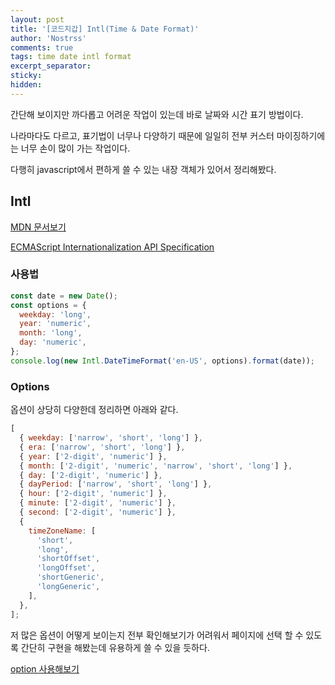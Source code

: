 ```yaml
---
layout: post
title: '[코드지갑] Intl(Time & Date Format)'
author: 'Nostrss'
comments: true
tags: time date intl format
excerpt_separator:
sticky:
hidden:
---
```


간단해 보이지만 까다롭고 어려운 작업이 있는데 바로 날짜와 시간 표기 방법이다.

나라마다도 다르고, 표기법이 너무나 다양하기 때문에 일일히 전부 커스터 마이징하기에는 너무 손이 많이 가는 작업이다.

다행히 javascript에서 편하게 쓸 수 있는 내장 객체가 있어서 정리해봤다.

## Intl

[MDN 문서보기](https://developer.mozilla.org/ko/docs/Web/JavaScript/Reference/Global_Objects/Intl/DateTimeFormat)

[ECMAScript Internationalization API Specification](https://tc39.es/ecma402/#datetimeformat-objects)

### 사용법

```javascript
const date = new Date();
const options = {
  weekday: 'long',
  year: 'numeric',
  month: 'long',
  day: 'numeric',
};
console.log(new Intl.DateTimeFormat('en-US', options).format(date));
```

### Options

옵션이 상당히 다양한데 정리하면 아래와 같다.

```javascript
[
  { weekday: ['narrow', 'short', 'long'] },
  { era: ['narrow', 'short', 'long'] },
  { year: ['2-digit', 'numeric'] },
  { month: ['2-digit', 'numeric', 'narrow', 'short', 'long'] },
  { day: ['2-digit', 'numeric'] },
  { dayPeriod: ['narrow', 'short', 'long'] },
  { hour: ['2-digit', 'numeric'] },
  { minute: ['2-digit', 'numeric'] },
  { second: ['2-digit', 'numeric'] },
  {
    timeZoneName: [
      'short',
      'long',
      'shortOffset',
      'longOffset',
      'shortGeneric',
      'longGeneric',
    ],
  },
];
```

저 많은 옵션이 어떻게 보이는지 전부 확인해보기가 어려워서 페이지에 선택 할 수 있도록 간단히 구현을 해봤는데 유용하게 쓸 수 있을 듯하다.

[option 사용해보기](https://nostrss.github.io/playground/javascript/intl)
